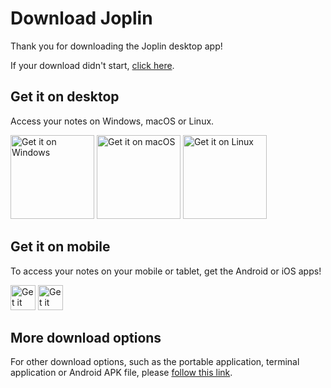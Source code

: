# Download Joplin

<div class="intro">
Thank you for downloading the Joplin desktop app!

If your download didn't start, <a href="#" class="download-click-here">click here</a>.

</div>

<div class="get-it-desktop">

## Get it on desktop

Access your notes on Windows, macOS or Linux.

<!-- DESKTOP-DOWNLOAD-LINKS --><a href='https://github.com/laurent22/joplin/releases/download/v2.1.8/Joplin-Setup-2.1.8.exe'><img alt='Get it on Windows' width="134px" src='https://joplinapp.org/images/BadgeWindows.png'/></a> <a href='https://github.com/laurent22/joplin/releases/download/v2.1.8/Joplin-2.1.8.dmg'><img alt='Get it on macOS' width="134px" src='https://joplinapp.org/images/BadgeMacOS.png'/></a> <a href='https://github.com/laurent22/joplin/releases/download/v2.1.8/Joplin-2.1.8.AppImage'><img alt='Get it on Linux' width="134px" src='https://joplinapp.org/images/BadgeLinux.png'/></a><!-- DESKTOP-DOWNLOAD-LINKS -->

</div>

## Get it on mobile

To access your notes on your mobile or tablet, get the Android or iOS apps!

<!-- MOBILE-DOWNLOAD-LINKS --><a href='https://play.google.com/store/apps/details?id=net.cozic.joplin&utm_source=GitHub&utm_campaign=README&pcampaignid=MKT-Other-global-all-co-prtnr-py-PartBadge-Mar2515-1'><img alt='Get it on Google Play' height="40px" src='https://joplinapp.org/images/BadgeAndroid.png'/></a> <a href='https://itunes.apple.com/us/app/joplin/id1315599797'><img alt='Get it on the App Store' height="40px" src='https://joplinapp.org/images/BadgeIOS.png'/></a><!-- MOBILE-DOWNLOAD-LINKS -->

## More download options

For other download options, such as the portable application, terminal application or Android APK file, please [follow this link](https://github.com/laurent22/joplin/blob/dev/README.md#installation).
